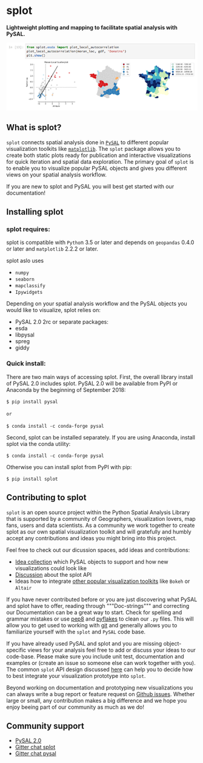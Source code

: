 # splot

**Lightweight plotting and mapping to facilitate spatial analysis with PySAL.**

![Local Spatial Autocorrelation](figs/viz_local_autocorrelation.png)

## What is splot?

`splot` connects spatial analysis done in [`PySAL`](https://github.com/pysal) to different popular visualization toolkits like [`matplotlib`](https://matplotlib.org).
The `splot` package allows you to create both static plots ready for publication and interactive visualizations for quick iteration and spatial data exploration. The primary goal of `splot` is to enable you to visualize popular PySAL objects and gives you different views on your spatial analysis workflow.

If you are new to splot and PySAL you will best get started with our documentation!

## Installing splot

### splot requires:

splot is compatible with `Pytho`n 3.5 or later and depends on `geopandas` 0.4.0 or later and `matplotlib` 2.2.2 or later.

splot aslo uses
* `numpy`
* `seaborn`
* `mapclassify`
* `Ipywidgets`

Depending on your spatial analysis workflow and the PySAL objects you would like to visualize, splot relies on:
* PySAL 2.0 2rc
or separate packages:
* esda
* libpysal
* spreg
* giddy

### Quick install:

There are two main ways of accessing splot. First, the overall library install of PySAL 2.0 includes splot.
PySAL 2.0 will be available from PyPI or Anaconda by the beginning of September 2018:

    $ pip install pysal
    
    or 
    
    $ conda install -c conda-forge pysal


Second, splot can be installed separately. If you are using Anaconda, install splot via the conda utility:

    $ conda install -c conda-forge pysal


Otherwise you can install splot from PyPI with pip:

    $ pip install splot


## Contributing to splot

`splot` is an open source project within the Python Spatial Analysis Library that is supported by a community of Geographers, visualization lovers, map fans, users and data scientists. As a community we work together to create splot as our own spatial visualization toolkit and will gratefully and humbly accept any contributions and ideas you might bring into this project. 

Feel free to check out our dicussion spaces, add ideas and contributions:
* [Idea collection](https://github.com/pysal/splot/issues/10) which PySAL objects to support and how new visualizations could look like
* [Discussion](https://github.com/pysal/splot/issues/9) about the splot API
* Ideas how to integrate [other popular visualization toolkits](https://github.com/pysal/splot/issues/22) like `Bokeh` or `Altair`

If you have never contributed before or you are just discovering what PySAL and splot have to offer, reading through """Doc-strings""" and correcting our Documentation can be a great way to start. Check for spelling and grammar mistakes or use [pep8](https://pypi.org/project/pep8/) and [pyflakes](https://pypi.org/project/pyflakes/) to clean our `.py` files. This will allow you to get used to working with [git](https://try.github.io) and generally allows you to familiarize yourself with the `splot` and `PySAL` code base.

If you have already used PySAL and splot and you are missing object-specific views for your analysis feel free to add or discuss your ideas to our code-base. Please make sure you include unit test, documentation and examples or (create an issue so someone else can work together with you). The common `splot` API design discussed [here](https://github.com/pysal/splot/issues/9) can help you to decide how to best integrate your visualization prototype into `splot`.

Beyond working on documentation and prototyping new visualizations you can always write a bug report or feature request on [Github issues](https://github.com/pysal/splot/issues). Whether large or small, any contribution makes a big difference and we hope you enjoy beeing part of our community as much as we do!


## Community support

* [PySAL 2.0](http://pysal.org)
* [Gitter chat splot](https://gitter.im/pysal/splot?utm_source=badge&utm_medium=badge&utm_campaign=pr-badge&utm_content=badge)
* [Gitter chat pysal](https://gitter.im/pysal/pysal?)

